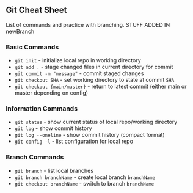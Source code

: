 ## Git Cheat Sheet

List of commands and practice with branching.
STUFF ADDED IN newBranch
### Basic Commands

* `git init` - initialize local repo in working directory
* `git add .` - stage changed files in current directory for commit
* `git commit -m "message"` - commit staged changes
* `git checkout SHA` - set working directory to state at commit `SHA`
* `git checkout {main/master}` - return to latest commit (either main or master depending on config)

### Information Commands
* `git status` - show current status of local repo/working directory
* `git log` - show commit history
* `git log --oneline` - show commit history (compact format)
* `git config -l` - list configuration for local repo

### Branch Commands
* `git branch` - list local branches
* `git branch branchName` - create local branch `branchName`
* `git checkout branchName` - switch to branch `branchName`
